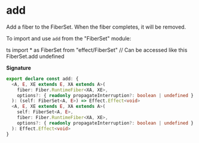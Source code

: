# add

Add a fiber to the FiberSet. When the fiber completes, it will be removed.

To import and use `add` from the "FiberSet" module:

ts
import \* as FiberSet from "effect/FiberSet"
// Can be accessed like this
FiberSet.add
undefined

**Signature**

```ts
export declare const add: {
  <A, E, XE extends E, XA extends A>(
    fiber: Fiber.RuntimeFiber<XA, XE>,
    options?: { readonly propagateInterruption?: boolean | undefined } | undefined
  ): (self: FiberSet<A, E>) => Effect.Effect<void>
  <A, E, XE extends E, XA extends A>(
    self: FiberSet<A, E>,
    fiber: Fiber.RuntimeFiber<XA, XE>,
    options?: { readonly propagateInterruption?: boolean | undefined } | undefined
  ): Effect.Effect<void>
}
```
